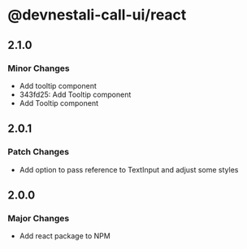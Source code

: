 # @devnestali-call-ui/react

## 2.1.0

### Minor Changes

- Add tooltip component
- 343fd25: Add Tooltip component
- Add Tooltip component

## 2.0.1

### Patch Changes

- Add option to pass reference to TextInput and adjust some styles

## 2.0.0

### Major Changes

- Add react package to NPM
